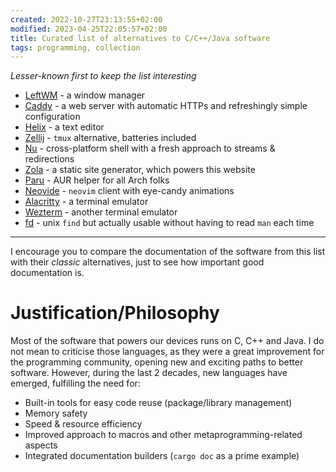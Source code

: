```yaml
---
created: 2022-10-27T23:13:55+02:00
modified: 2023-04-25T22:05:57+02:00
title: Curated list of alternatives to C/C++/Java software
tags: programming, collection
---
```


*Lesser-known first to keep the list interesting*

- [LeftWM](https://leftwm.org) - a window manager
- [Caddy](https://caddyserver.com/) - a web server with automatic HTTPs and refreshingly simple configuration
- [Helix](https://helix-editor.com/) - a text editor
- [Zellij](https://zellij.dev/documentation/overview.html) - `tmux` alternative, batteries included
- [Nu](https://www.nushell.sh/) - cross-platform shell with a fresh approach to streams & redirections 
- [Zola](https://www.getzola.org/documentation/getting-started/overview/) - a static site generator, which powers this website
- [Paru](https://github.com/Morganamilo/paru) - AUR helper for all Arch folks
- [Neovide](https://neovide.dev) - `neovim` client with eye-candy animations
- [Alacritty](https://alacritty.org/) - a terminal emulator
- [Wezterm](https://wezfurlong.org/wezterm/) - another terminal emulator
- [fd](https://github.com/sharkdp/fd) - unix `find` but actually usable without having to read `man` each time

---

I encourage you to compare the documentation of the software from this list with their *classic* alternatives, just to see how important good documentation is. 

# Justification/Philosophy

Most of the software that powers our devices runs on C, C++ and Java. I do not mean to criticise those languages, as they were a great improvement for the programming community, opening new and exciting paths to better software. However, during the last 2 decades, new languages have emerged, fulfilling the need for:

- Built-in tools for easy code reuse (package/library management)
- Memory safety
- Speed & resource efficiency
- Improved approach to macros and other metaprogramming-related aspects
- Integrated documentation builders (`cargo doc` as a prime example)
